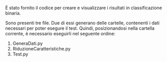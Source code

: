 È stato fornito il codice per creare e visualizzare i risultati in classificazione binaria.

Sono presenti tre file.
Due di essi generano delle cartelle, contenenti i dati necessari per poter esegure il test.
Quindi, posizionandosi nella cartella corrente, è necessario eseguirli nel seguente ordine:
1. GeneraDati.py
2. RiduzioneCaratteristiche.py
3. Test.py